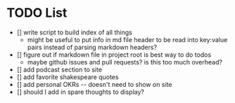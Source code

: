 # TODO List
- [] write script to build index of all things
  - might be useful to put info in md file header to be read into key:value pairs instead of parsing markdown headers?
- [] figure out if markdown file in project root is best way to do todos
  - maybe github issues and pull requests? is this too much overhead?
- [] add podcast section to site
- [] add favorite shakespeare quotes
- [] add personal OKRs -- doesn't need to show on site
- [] should I add in spare thoughts to display?